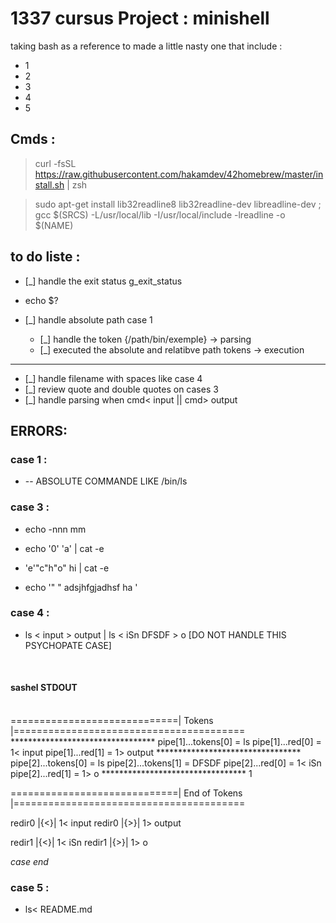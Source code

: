 # 1337 cursus Project : minishell 
taking bash as a reference to made a little nasty one that include : 
- 1 
- 2
- 3
- 4
- 5 
 
## Cmds :

> curl -fsSL https://raw.githubusercontent.com/hakamdev/42homebrew/master/install.sh | zsh

> sudo apt-get install lib32readline8 lib32readline-dev libreadline-dev ; gcc $(SRCS) -L/usr/local/lib -I/usr/local/include -lreadline -o $(NAME) 

## to do liste  : 

+ [_] handle the exit status  g_exit_status 

+ echo $?


+ [_] handle absolute path case 1 
    - [_] handle the token {/path/bin/exemple} -> parsing
    - [_] executed the absolute and relatibve path tokens -> execution 



------------------------------------------------

+ [_] handle filename with spaces like case 4 
+ [_] review quote and double quotes on cases 3 
+ [_] handle parsing when cmd< input || cmd> output

## ERRORS:

### case 1 :

- -- ABSOLUTE COMMANDE LIKE /bin/ls

### case 3 :

- echo -nnn mm

- echo '0' 'a' | cat -e

- 'e'"c"h"o" hi | cat -e

- echo '"   " adsjhfgjadhsf ha '

### case 4 :

- ls < input > output | ls < iSn DFSDF > o [DO NOT HANDLE THIS PSYCHOPATE CASE]
<br>

#### sashel STDOUT
<br>
=============================|     Tokens    |========================================
*********************************
pipe[1]...tokens[0] = ls
pipe[1]...red[0] = 1< input
pipe[1]...red[1] = 1> output
*********************************
pipe[2]...tokens[0] = ls
pipe[2]...tokens[1] = DFSDF
pipe[2]...red[0] = 1< iSn
pipe[2]...red[1] = 1> o
*********************************
1

=============================| End of Tokens |========================================

redir0 |{<}| 1< input
redir0 |{>}| 1> output

redir1 |{<}| 1< iSn
redir1 |{>}| 1> o

*case end*
<br>

### case 5 :

- ls< README.md 


